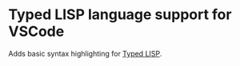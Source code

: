 # Typed LISP language support for VSCode

Adds basic syntax highlighting for [Typed LISP](https://github.com/Lukz127/Typed-LISP-Compiler).
